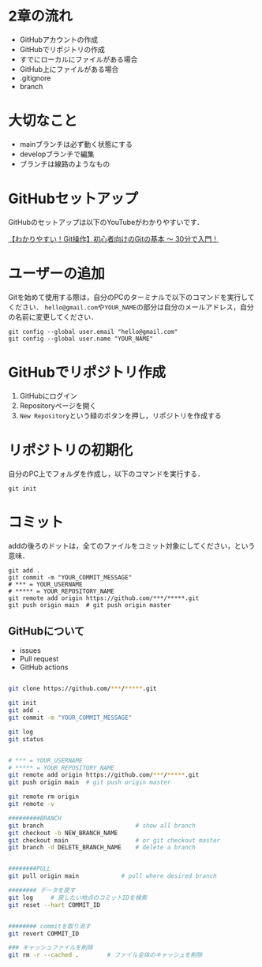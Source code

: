 # 2章の流れ
- GitHubアカウントの作成
- GitHubでリポジトリの作成
- すでにローカルにファイルがある場合
- GitHub上にファイルがある場合
- .gitignore
- branch

# 大切なこと
- mainブランチは必ず動く状態にする
- developブランチで編集
- ブランチは線路のようなもの

# GitHubセットアップ
GitHubのセットアップは以下のYouTubeがわかりやすいです．

[【わかりやすい！Git操作】初心者向けのGitの基本 〜 30分で入門！](https://youtu.be/6SLMB7BPG9E)

# ユーザーの追加
Gitを始めて使用する際は，自分のPCのターミナルで以下のコマンドを実行してください．
`hello@gmail.com`や`YOUR_NAME`の部分は自分のメールアドレス，自分の名前に変更してください．

```
git config --global user.email "hello@gmail.com"
git config --global user.name "YOUR_NAME"
```

# GitHubでリポジトリ作成
1. GitHubにログイン
1. Repositoryページを開く
1. `New Repository`という緑のボタンを押し，リポジトリを作成する


# リポジトリの初期化
自分のPC上でフォルダを作成し，以下のコマンドを実行する．

```
git init
```

# コミット
addの後ろのドットは，全てのファイルをコミット対象にしてください，という意味．

```
git add .
git commit -m "YOUR_COMMIT_MESSAGE"
# *** = YOUR_USERNAME
# ***** = YOUR_REPOSITORY_NAME
git remote add origin https://github.com/***/*****.git
git push origin main  # git push origin master
```



## GitHubについて
- issues
- Pull request
- GitHub actions

```bash title="bash"

git clone https://github.com/***/*****.git

git init
git add .
git commit -m "YOUR_COMMIT_MESSAGE"

git log 
git status


# *** = YOUR_USERNAME
# ***** = YOUR_REPOSITORY_NAME
git remote add origin https://github.com/***/*****.git
git push origin main  # git push origin master

git remote rm origin
git remote -v

#########BRANCH
git branch                          # show all branch
git checkout -b NEW_BRANCH_NAME
git checkout main                   # or git checkout master
git branch -d DELETE_BRANCH_NAME    # delete a branch


########PULL
git pull origin main            # pull where desired branch

######## データを戻す
git log     # 戻したい地点のコミットIDを検索
git reset --hart COMMIT_ID


######## commitを取り消す
git revert COMMIT_ID

### キャッシュファイルを削除
git rm -r --cached .        # ファイル全体のキャッシュを削除

```